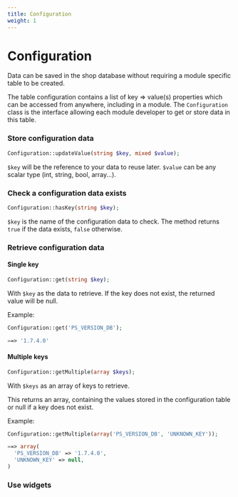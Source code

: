 ```yaml
---
title: Configuration
weight: 1
---
```


# Configuration

Data can be saved in the shop database without requiring a module
specific table to be created.

The table configuration contains a list of key => value(s) properties which can
be accessed from anywhere, including in a module.
The `Configuration` class is the interface allowing each module developer to
get or store data in this table.

### Store configuration data

```php
Configuration::updateValue(string $key, mixed $value);
```

`$key` will be the reference to your data to reuse later.
`$value` can be any scalar type (int, string, bool, array...).

### Check a configuration data exists

```php
Configuration::hasKey(string $key);
```

`$key` is the name of the configuration data to check. The method returns `true`
if the data exists, `false` otherwise.

### Retrieve configuration data

#### Single key

```php
Configuration::get(string $key);
```

With `$key` as the data to retrieve.
If the key does not exist, the returned value will be null.

Example:
```php
Configuration::get('PS_VERSION_DB');

==> '1.7.4.0'
```

#### Multiple keys

```php
Configuration::getMultiple(array $keys);
```

With `$keys` as an array of keys to retrieve.

This returns an array, containing the values stored in the configuration table or null if a key does not exist.

Example:
```php
Configuration::getMultiple(array('PS_VERSION_DB', 'UNKNOWN_KEY'));

==> array(
  'PS_VERSION_DB' => '1.7.4.0',
  'UNKNOWN_KEY' => null,
)
```

### Use widgets
